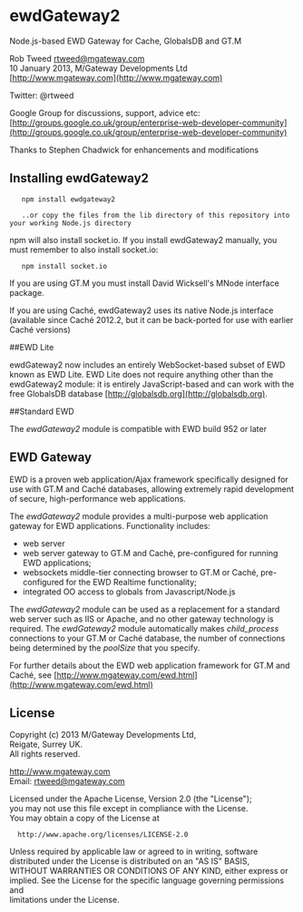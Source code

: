 # ewdGateway2
 
Node.js-based EWD Gateway for Cache, GlobalsDB and GT.M

Rob Tweed <rtweed@mgateway.com>  
10 January 2013, M/Gateway Developments Ltd [http://www.mgateway.com](http://www.mgateway.com)  

Twitter: @rtweed

Google Group for discussions, support, advice etc: [http://groups.google.co.uk/group/enterprise-web-developer-community](http://groups.google.co.uk/group/enterprise-web-developer-community)

Thanks to Stephen Chadwick for enhancements and modifications

## Installing ewdGateway2

       npm install ewdgateway2

       ..or copy the files from the lib directory of this repository into your working Node.js directory

npm will also install socket.io.  If you install ewdGateway2 manually, you must remember to also install socket.io:

       npm install socket.io

If you are using GT.M you must install David Wicksell's MNode interface package.

If you are using Cach&#233;, ewdGateway2 uses its native Node.js interface (available since 
Cach&#233; 2012.2, but it can be back-ported for use with earlier Cach&#233; versions)
	   
##EWD Lite

ewdGateway2 now includes an entirely WebSocket-based subset of EWD known as EWD Lite.  EWD Lite does not
require anything other than the ewdGateway2 module: it is entirely JavaScript-based and can work with
the free GlobalsDB database [http://globalsdb.org](http://globalsdb.org).

##Standard EWD

The *ewdGateway2* module is compatible with EWD build 952 or later


##  EWD Gateway

EWD is a proven web application/Ajax framework specifically designed for use with GT.M and Cach&#233; databases, 
allowing extremely rapid development of secure, high-performance web applications.

The *ewdGateway2* module provides a multi-purpose web application gateway for EWD applications.  Functionality includes:

- web server
- web server gateway to GT.M and Cach&#233;, pre-configured for running EWD applications;
- websockets middle-tier connecting browser to GT.M or Cach&#233;, pre-configured for the EWD Realtime functionality;
- integrated OO access to globals from Javascript/Node.js

The *ewdGateway2* module can be used as a replacement for a standard web server such as IIS or Apache, and no other
 gateway technology is required.  The *ewdGateway2* module automatically makes *child_process* connections to your GT.M 
or Cach&#233; database, the number of connections being determined by the *poolSize* that you specify.

For further details about the EWD web application framework for GT.M and Cach&#233;, see [http://www.mgateway.com/ewd.html](http://www.mgateway.com/ewd.html)



## License

 Copyright (c) 2013 M/Gateway Developments Ltd,                           
 Reigate, Surrey UK.                                                      
 All rights reserved.                                                     
                                                                           
  http://www.mgateway.com                                                  
  Email: rtweed@mgateway.com                                               
                                                                           
                                                                           
  Licensed under the Apache License, Version 2.0 (the "License");          
  you may not use this file except in compliance with the License.         
  You may obtain a copy of the License at                                  
                                                                           
      http://www.apache.org/licenses/LICENSE-2.0                           
                                                                           
  Unless required by applicable law or agreed to in writing, software      
  distributed under the License is distributed on an "AS IS" BASIS,        
  WITHOUT WARRANTIES OR CONDITIONS OF ANY KIND, either express or implied. 
  See the License for the specific language governing permissions and      
   limitations under the License.      
